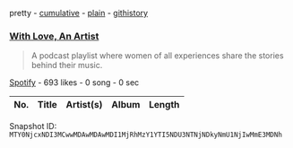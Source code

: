 pretty - [cumulative](/playlists/cumulative/37i9dQZF1DX49H7UBWpZWR.md) - [plain](/playlists/plain/37i9dQZF1DX49H7UBWpZWR) - [githistory](https://github.githistory.xyz/mackorone/spotify-playlist-archive/blob/main/playlists/plain/37i9dQZF1DX49H7UBWpZWR)

### [With Love, An Artist](https://open.spotify.com/playlist/37i9dQZF1DX49H7UBWpZWR)

> A podcast playlist where women of all experiences share the stories behind their music.

[Spotify](https://open.spotify.com/user/spotify) - 693 likes - 0 song - 0 sec

| No. | Title | Artist(s) | Album | Length |
|---|---|---|---|---|

Snapshot ID: `MTY0NjcxNDI3MCwwMDAwMDAwMDI1MjRhMzY1YTI5NDU3NTNjNDkyNmU1NjIwMmE3MDNh`
